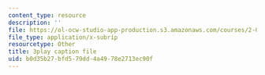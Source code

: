 ```yaml
---
content_type: resource
description: ''
file: https://ol-ocw-studio-app-production.s3.amazonaws.com/courses/2-003sc-engineering-dynamics-fall-2011/b0d35b27bfd579dd4a4978e2713ec90f_9_d8CQrCYUw.srt
file_type: application/x-subrip
resourcetype: Other
title: 3play caption file
uid: b0d35b27-bfd5-79dd-4a49-78e2713ec90f
---
```

